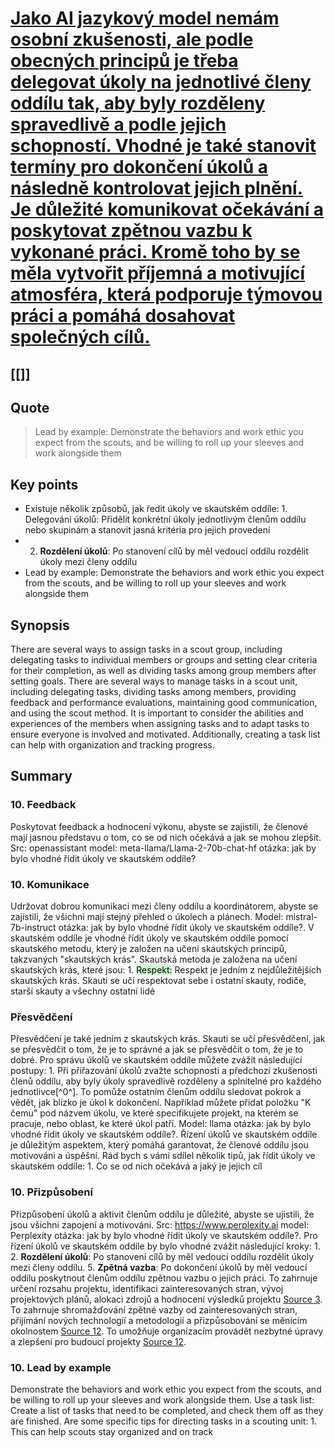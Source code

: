 # [Jako AI jazykový model nemám osobní zkušenosti, ale podle obecných principů je třeba delegovat úkoly na jednotlivé členy oddílu tak, aby byly rozděleny spravedlivě a podle jejich schopností. Vhodné je také stanovit termíny pro dokončení úkolů a následně kontrolovat jejich plnění. Je důležité komunikovat očekávání a poskytovat zpětnou vazbu k vykonané práci. Kromě toho by se měla vytvořit příjemná a motivující atmosféra, která podporuje týmovou práci a pomáhá dosahovat společných cílů.](https://raw.githubusercontent.com/simik394/BP/zadani_v2/_IN/gen/-%20jak%20ridit%20ukoly%20ve%20skautu.md)

## [[]]


## Quote
> Lead by example: Demonstrate the behaviors and work ethic you expect from the scouts, and be willing to roll up your sleeves and work alongside them

## Key points
- Existuje několik způsobů, jak ředit úkoly ve skautském oddíle: 1. Delegování úkolů: Přidělit konkrétní úkoly jednotlivým členům oddílu nebo skupinám a stanovit jasná kritéria pro jejich provedení
- 2. **Rozdělení úkolů**: Po stanovení cílů by měl vedoucí oddílu rozdělit úkoly mezi členy oddílu
- Lead by example: Demonstrate the behaviors and work ethic you expect from the scouts, and be willing to roll up your sleeves and work alongside them

## Synopsis
There are several ways to assign tasks in a scout group, including delegating tasks to individual members or groups and setting clear criteria for their completion, as well as dividing tasks among group members after setting goals.
There are several ways to manage tasks in a scout unit, including delegating tasks, dividing tasks among members, providing feedback and performance evaluations, maintaining good communication, and using the scout method.
It is important to consider the abilities and experiences of the members when assigning tasks and to adapt tasks to ensure everyone is involved and motivated.
Additionally, creating a task list can help with organization and tracking progress.


## Summary

### 10. Feedback
Poskytovat feedback a hodnocení výkonu, abyste se zajistili, že členové mají jasnou představu o tom, co se od nich očekává a jak se mohou zlepšit.
Src: openassistant model: meta-llama/Llama-2-70b-chat-hf otázka: jak by bylo vhodné řídit úkoly ve skautském oddíle?

### 10. Komunikace
Udržovat dobrou komunikaci mezi členy oddílu a koordinátorem, abyste se zajistili, že všichni mají stejný přehled o úkolech a plánech.
Model: mistral-7b-instruct otázka: jak by bylo vhodné řídit úkoly ve skautském oddíle?.
V skautském oddíle je vhodné řídit úkoly ve skautském oddíle pomocí skautského metodu, který je založen na učení skautských principů, takzvaných "skautských krás".
Skautská metoda je založena na učení skautských krás, které jsou: 1.
<mark style="background: #BBFABBA6;">Respekt:</mark> Respekt je jedním z nejdůležitějších skautských krás.
Skauti se učí respektovat sebe i ostatní skauty, rodiče, starší skauty a všechny ostatní lidé

### Přesvědčení
Přesvědčení je také jedním z skautských krás. Skauti se učí přesvědčení, jak se přesvědčit o tom, že je to správné a jak se přesvědčit o tom, že je to dobré.
Pro správu úkolů ve skautském oddíle můžete zvážit následující postupy: 1.
Při přiřazování úkolů zvažte schopnosti a předchozí zkušenosti členů oddílu, aby byly úkoly spravedlivě rozděleny a splnitelné pro každého jednotlivce[^0^].
To pomůže ostatním členům oddílu sledovat pokrok a vědět, jak blízko je úkol k dokončení.
Například můžete přidat položku "K čemu" pod názvem úkolu, ve které specifikujete projekt, na kterém se pracuje, nebo oblast, ke které úkol patří.
Model: llama otázka: jak by bylo vhodné řídit úkoly ve skautském oddíle?.
Řízení úkolů ve skautském oddíle je důležitým aspektem, který pomáhá garantovat, že členové oddílu jsou motivováni a úspěšní.
Rád bych s vámi sdílel několik tipů, jak řídit úkoly ve skautském oddíle: 1.
Co se od nich očekává a jaký je jejich cíl

### 10. Přizpůsobení
Přizpůsobení úkolů a aktivit členům oddílu je důležité, abyste se ujistili, že jsou všichni zapojení a motivováni.
Src: https://www.perplexity.ai model: Perplexity otázka: jak by bylo vhodné řídit úkoly ve skautském oddíle?.
Pro řízení úkolů ve skautském oddíle by bylo vhodné zvážit následující kroky: 1.
2. **Rozdělení úkolů**: Po stanovení cílů by měl vedoucí oddílu rozdělit úkoly mezi členy oddílu.
5. **Zpětná vazba**: Po dokončení úkolů by měl vedoucí oddílu poskytnout členům oddílu zpětnou vazbu o jejich práci.
To zahrnuje určení rozsahu projektu, identifikaci zainteresovaných stran, vývoj projektových plánů, alokaci zdrojů a hodnocení výsledků projektu [Source 3](https://www.teamly.com/blog/nonprofit-project-management/).
To zahrnuje shromažďování zpětné vazby od zainteresovaných stran, přijímání nových technologií a metodologií a přizpůsobování se měnícím okolnostem [Source 12](https://www.wrike.com/blog/navigating-project-management-in-npo/).
To umožňuje organizacím provádět nezbytné úpravy a zlepšení pro budoucí projekty [Source 12](https://www.wrike.com/blog/navigating-project-management-in-npo/).

### 10. Lead by example
Demonstrate the behaviors and work ethic you expect from the scouts, and be willing to roll up your sleeves and work alongside them.
Use a task list: Create a list of tasks that need to be completed, and check them off as they are finished.
Are some specific tips for directing tasks in a scouting unit: 1.
This can help scouts stay organized and on track


